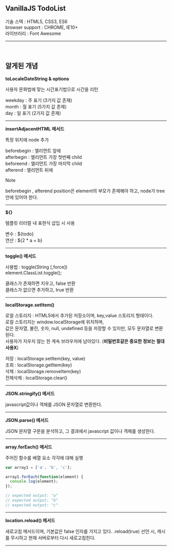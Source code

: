 ## VanillaJS TodoList  

기술 스택 : HTML5, CSS3, ES6  
browser support : CHROME, IE10+  
라이브러리 : Font Awesome

---

<br>


## 알게된 개념


**toLocaleDateString & options**  

사용자 문화법에 맞는 시간표기법으로 시간을 리턴  

weekday : 주 표기 (3가지 값 존재)  
month : 월 표기 (5가지 값 존재)  
day : 일 표기 (2가지 값 존재)  

--- 

**insertAdjacentHTML 메서드**  

특정 위치에 node 추가  

beforebegin : 엘리먼트 앞에  
afterbegin : 엘리먼트 가장 첫번째 child    
beforeend : 엘리먼트 가장 마지막 child  
afterend : 엘리먼트 뒤에  
> [!NOTE]
> beforebegin , afterend position은 element의 부모가 존재해야 하고, node가 tree 안에 있어야 한다.

---

**${}**

템플릿 리터럴 내 표현식 삽입 시 사용

변수 : ${todo}  
연산 : ${2 * a + b}  

--- 

**toggle() 메서드**

사용법 : toggle(String [,force])  
element.ClassList.toggle();

클래스가 존재하면 지우고, false 반환  
클래스가 없으면 추가하고, true 반환

---

**localStorage.setItem()**  

로컬 스토리지 : HTML5에서 추가된 저장소이며, key,value 스토리지 형태이다.  
로컬 스토리지는 window.localStorage에 위치하며,  
값은 문자열, 불린, 숫자, null, undefined 등을 저장할 수 있지만, 모두 문자열로 변환된다.  
사용자가 지우지 않는 한 계속 브라우저에 남아있다. (**비밀번호같은 중요한 정보는 절대 사용X**)

저장 : localStorage.setItem(key, value)  
조회 : localStorage.getItem(key)   
삭제 : localStorage.removeItem(key)  
전체삭제 : localStorage.clear()  

---

**JSON.stringify() 메서드**

javascript값이나 객체를 JSON 문자열로 변환한다.

---

**JSON.parse() 메서드**

JSON 문자열 구문을 분석하고, 그 결과에서 javascript 값이나 객체를 생성한다.

---

**array.forEach() 메서드**

주어진 함수를 배열 요소 각각에 대해 실행

```javascript
var array1 = ['a', 'b', 'c'];

array1.forEach(function(element) {
  console.log(element);
});

// expected output: "a"
// expected output: "b"
// expected output: "c"
```
---

**location.reload() 메서드**

새로고침 메서드이며, 기본값은 false 인자를 가지고 있다.
.reload(true) 선언 시, 캐시를 무시하고 현재 서버로부터 다시 새로고침힌다.

---